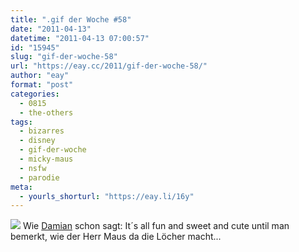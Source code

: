```yaml
---
title: ".gif der Woche #58"
date: "2011-04-13"
datetime: "2011-04-13 07:00:57"
id: "15945"
slug: "gif-der-woche-58"
url: "https://eay.cc/2011/gif-der-woche-58/"
author: "eay"
format: "post"
categories:
  - 0815
  - the-others
tags:
  - bizarres
  - disney
  - gif-der-woche
  - micky-maus
  - nsfw
  - parodie
meta:
  - yourls_shorturl: "https://eay.li/16y"
---
```


![](https://eay.cc/uploads/2011/mickeycheese.gif) Wie [Damian](http://dmn.luagsh.ch/mickey-cheese/) schon sagt: It´s all fun and sweet and cute until man bemerkt, wie der Herr Maus da die Löcher macht...
